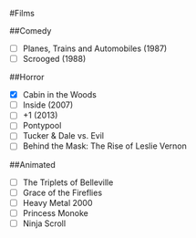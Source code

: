 #Films

##Comedy

- [ ] Planes, Trains and Automobiles (1987)
- [ ] Scrooged (1988)

##Horror

- [x] Cabin in the Woods
- [ ] Inside (2007)
- [ ] +1 (2013)
- [ ] Pontypool
- [ ] Tucker & Dale vs. Evil
- [ ] Behind the Mask: The Rise of Leslie Vernon

##Animated

- [ ] The Triplets of Belleville
- [ ] Grace of the Fireflies
- [ ] Heavy Metal 2000
- [ ] Princess Monoke
- [ ] Ninja Scroll
